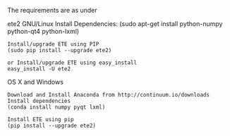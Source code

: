 The requirements are as under 

ete2
GNU/Linux
	Install Dependencies:
	(sudo apt-get install python-numpy python-qt4 python-lxml)

	Install/upgrade ETE using PIP
	(sudo pip install --upgrade ete2)
	
	or Install/upgrade ETE using easy_install
	easy_install -U ete2
	

	
OS X and Windows

	Download and Install Anaconda from http://continuum.io/downloads
	Install dependencies
	(conda install numpy pyqt lxml)

	Install ETE using pip
	(pip install --upgrade ete2)